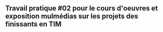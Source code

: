 ## Travail pratique #02 pour le cours d'oeuvres et exposition mulmédias sur les projets des finissants en TIM


